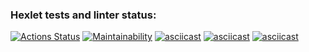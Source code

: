 ### Hexlet tests and linter status:
[![Actions Status](https://github.com/Weloza/frontend-project-44/workflows/hexlet-check/badge.svg)](https://github.com/Weloza/frontend-project-44/actions)
[![Maintainability](https://api.codeclimate.com/v1/badges/abe32f306c37b87171d4/maintainability)](https://codeclimate.com/github/Weloza/frontend-project-44/maintainability)
[![asciicast](https://asciinema.org/a/611466.svg)](https://asciinema.org/a/611466)
[![asciicast](https://asciinema.org/a/615007.svg)](https://asciinema.org/a/615007)
[![asciicast](https://asciinema.org/a/615031.svg)](https://asciinema.org/a/615031)